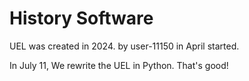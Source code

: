 # History Software
UEL was created in 2024. by user-11150 in April started.

In July 11, We rewrite the UEL in Python. That's good!
